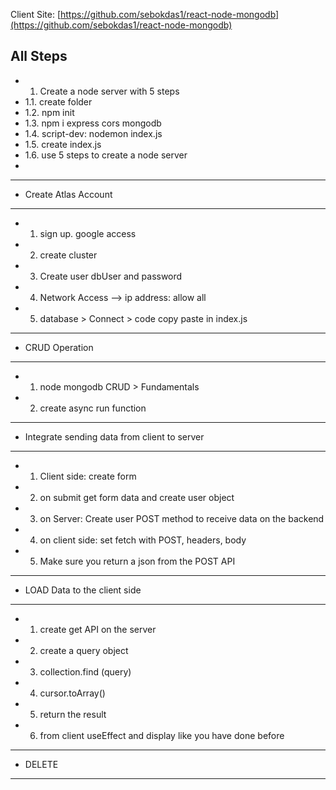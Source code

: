 Client Site: [https://github.com/sebokdas1/react-node-mongodb](https://github.com/sebokdas1/react-node-mongodb)
 ## All Steps
 - 1. Create a node server with 5 steps
 - 1.1. create folder
 - 1.2. npm init
 - 1.3. npm i express cors mongodb
 - 1.4. script-dev: nodemon index.js
 - 1.5. create index.js
 - 1.6. use 5 steps to create a node server
 - 
 - -------------------
 - Create Atlas Account
 - -------------------
 - 1. sign up. google access
 - 2. create cluster
 - 3. Create user dbUser and password
 - 4. Network Access --> ip address: allow all 
 - 5. database > Connect > code copy paste in index.js
 - ---------------------
 - CRUD Operation
 - -------------------
 - 1. node mongodb CRUD > Fundamentals
 - 2. create async run function
 - ---------------------------------------------
 - Integrate sending data from client to server
 - ----------------------------------------------
 - 1. Client side: create form
 - 2. on submit get form data and create user object
 - 3. on Server: Create user POST method to receive data on the backend 
 - 4. on client side: set fetch with POST, headers, body
 - 5. Make sure you return a json from the POST API
 - ---------------------------
 - LOAD Data to the client side
 - -------------------------------
 - 1. create get API on the server
 - 2. create a query object
 - 3. collection.find (query)
 - 4. cursor.toArray()
 - 5. return the result
 - 6. from client useEffect and display like you have done before
 - ---------------------------
 - DELETE
 - ---------------------------